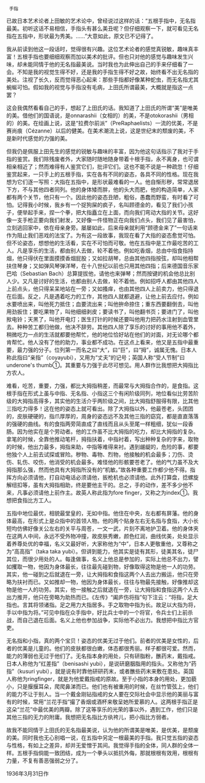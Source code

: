     手指 

   已故日本艺术论者上田敏的艺术论中，曾经说过这样的话：“五根手指中，无名指最美。初听这话不易相信，手指头有甚么美丑呢？但仔细观察一下，就可看见无名指在五指中，形状最为秀美。……”大意如此，原文已不记得了。 

   我从前读到他这一段话时，觉得很有兴趣。这位艺术论者的感觉真锐敏，趣味真丰富！五根手指也要细细观察而加以美术的批评。但也只对他的感觉与趣味发生兴味，却未能同情于他的无名指最美说。当时我也为此伸出自己的手来仔细看了一会。不知是我的视觉生得不好，还是我的手指生得不好之故，始终看不出无名指的美处。注视了长久，反而觉得恶心起来：那些手指都好像某种蛇虫，而无名指尤其蜿蜒可怕。假如我的视觉与手指没有毛病，上田氏所谓最美，大概就是指这一点罢？ 

   这会我偶然看看自己的手，想起了上田氏的话。我知道了上田氏的所谓“美”是唯美的美。借他们的国语说，是onnarashii（女相的）的美，不是otokorashii（男相的）的美。在绘画上说，这是“拉费尔前派”（PreRaphaelists）一流的优美，不是赛尚痕（Cézanne）以后的健美。在美术潮流上说，这是世纪末的颓废的美，不是新时代感觉的力强的美。 

   但我仍是佩服上田先生的感觉的锐敏与趣味的丰富，因为他这句话指示了我对于手指的鉴赏。我们除残废者外，大家随时随地随身带着十根手指，永不离身，也可谓相亲相近了；然而难得有人鉴赏它们，批评它们。这也不能不说是一种疏忽！仔细鉴赏起来，一只手上的五根手指，实在各有不同的姿态，各具不同的性格。现在我想为它们逐一写照：大指在五指中，是形状最难看的一人。他自惭形秽，常常退居下方，不与其他四者同列。他的身体矮而胖，他的头大而肥，他的构造简单，人家都有两个关节，他只有一个。因此他的姿态丑陋，粗俗，愚蠢而野蛮，有时看了可怕。记得我小时候，我乡有一个捉狗屎的疯子，名叫顾德金的，看见了我们小孩子，便举起手来，捏一个拳，把大指矗立在上面，而向我们弯动大指的关节。这好像一支手枪正要向我们射发，又好像一件怪物正在向我们点头，我们见了最害怕，立刻逃回家中，依在母亲身旁。屡屡如此，后来母亲就利用“顾德金来了”一句话来作为阻止我们恶戏的法宝了。为有这一段故事，我现在看了大指的姿态愈觉可怕。但不论姿态，想想他的生活看，实在不可怕而可敬。他在五指中是工作最吃苦的工人。凡是享乐的生活，都由别人去做，轮不着他。例如吃香烟，总由中指食指持烟，他只得伏在里面摸摸香烟屁股；又如拉胡琴，总由其他四指按弦，却叫他相帮扶住琴身；又如弹风琴弹洋琴，在十八世纪以前也只用其他四指；后来德国音乐家巴哈（Sebastian Bach）总算提拔他，请他也来弹琴；然而按键的机会他总比别人少。又凡是讨好的生活，也都由别人去做，轮不着他。例如招呼人都由其他四人上前点头，他只得呆呆地站在一旁；又如搔痒，也由其他四人上前卖力，他只得退在后面。反之，凡是遇着吃力的工作，其他四人就都退避，让他上前去应付。例如水要喷出来，叫他死力抵住；血要流出来；叫他拚命捺住；重东西要翻倒去，叫他用劲扳住；要吃果物了，叫他细细剥皮；要读书了，叫他翻书页；要进门了，叫他揿电铃；天黑了，叫他开电灯；医生打针的时候还要叫他用力把药水注射到血管里去。种种苦工都归他做，他决不辞劳。其他四人除了享乐的讨好的事用他不着外，稍微吃力一点的生活就都要他帮忙，他的地位恰好站在他们的对面，对无论哪个都肯帮忙。他人没有了他的助力，事业都不成功。在这点上看来，他又是五指中最重要，最力强的分子。位列第一而名之曰“大”，曰“巨”，曰“拇”，诚属无愧。日本人称此指曰“亲指”（coyayubi），又用为“丈夫”的记号；英国人称“受人节制”曰underone's thumb①。其重要与力强于此尽可想见。用人群作比我想把大拇指比方农人。 

   难看，吃苦，重要，力强，都比大拇指稍差，而最常与大拇指合作的，是食指。这根手指在形式上虽与中指、无名指、小指这三个有闲阶级同列，地位看似比劳苦阶级的大拇指高得多，其实他的生活介乎两阶级之间，比大拇指舒服得有限，比其他三指吃力得多！这在他的姿态上就可看出。除了大拇指以外，他最苍老，头团团的，皮肤硬硬的，指爪厚厚的，周身的姿态远不及其他三指的窈窕，都是直直落落的强硬的曲线。有的食指两旁简直成了直线而且从头至尾一样粗细，犹似一段香肠。因为他实在是个劳动者。他的工作虽不比大拇指的吃力，却比大拇指的复杂。拿笔的时候，全靠他推动笔杆，拇指扶着，中指衬着，写出种种复杂的字来，取物的时候，他出力最多，拇指来助，中指等难得来衬。遇到龌龊的，危险的事，都要他独个人上前去试探或冒险。秽物、毒物、烈物，他接触的机会最多；刀伤、烫伤、轧伤、咬伤，他消受的机会最多。难怪他的形骸要苍老了。他的气力虽不及大拇指那么强，然而他具有大拇指所没有的“机敏。”故各种重要工作都少他不得。指挥方向必须请他，打自动电话必须请他，扳枪机也必须请他。此外打算盘，捻螺旋解纽扣等，虽有大拇指相助，终是要他主干的。总之，手的动作，差不多少他不来，凡事必须请他上前作主。故英人称此指为fore finger，又称之为index①。我想把食指比方工人。 

   五指中地位最优，相貌最堂皇的，无如中指。他住在中央，左右都有屏藩。他的身体最高，在形式上是众指中的首领人物。他的两个贴身左右无名指与食指，大小长短均仿佛好像关公左右的关平与周苍，一文一武，片刻不离地护卫着。他的身体夹在这两人中间，永远不受外物冲撞，故皮肤秀嫩，颜色红润，曲线优美，处处显示着养尊处优的幸福，名义又最好听，大家称他为“中”，日本人更敬重他，又尊称之为“高高指”（taka taka yubi）。但讲到能力，他其实是徒有其形，徒美其名，徒尸其位，而很少用处的人。每逢做事，名义上他总是参加的，实际上他总不出力，譬如攫取一物，他因为身体最长，往往最先碰到物，好像取得这物是他一人的功劳。其实，他一碰到之后就退在一旁，让大拇指和食指这两个人去出力搬运，他只在旁略为扶衬而已。又如推却一物，他因为身体最长，往往与物最先接触，好像推却这物是他一人的功劳。其实，他一接触之后就退在一旁，让大拇指和食指这两个人去出力推开，他只在旁略为助热而已。《左传》“阖庐伤将指”句下注云：“将指，足大指也。言其将领诸指。足之用力大指居多。手之取物中指为长。故足以大指为将，手以中指为将。”可见中指在众手指中，好比兵士中的一个将官，令兵士们上前杀战，而自己退在后面。名义上他也参加战争，实际他不必出力。我想把中指比方官吏。 

   无名指和小指，真的两个宝贝！姿态的优美无过于他们。前者的优美是女性的，后者的优美是儿童的。他们的皮肤都很白嫩，体态都很秀丽。样子都很可爱。然而，能力的薄弱也无过于他们了。无名指本身的用处，只有研脂粉，醮药末，戴指戒。日本人称他为“红差指”（benisashi yubi），是说研磨胭脂用的指头。又称他为“药指”（kusuri yubi），就是说有时靠他研研药末，或者醮些药末来敷在患处。英国人称他为ringfinger，就是为他爱戴指戒的原故。至于小指的本身的用处，更加藐小，只是揠揠耳朵，爬爬鼻涕而已。他们也有被重用的时候，在丝竹管弦上，他们的能力不让于别人。当一个戴金刚钻指戒的女人要在交际社会中显示他的美丽与富有的时候，常用“兰花手指”撮了香烟或酒杯来敬呈她所爱慕的人。这两根手指正是这朵“兰花”中最优美的两瓣。除了这等享乐的光荣的事以外，遇到工作，他们只是其他三指的无力的附庸。我想把无名指比方纨袴儿，把小指比方弱者。 

   故我不能同情于上田氏的无名指最美说，认为他的所谓美是唯美，是优美，是颓废的美。同时我也无心别唱一说，在五指中另定一根最美的手指。我只觉五指的姿态与性格，有如上之差异，却并无爱憎于其间。我觉得手指的全体，同人群的全体一样。五根手指倘能一致团结，成为一个拳头以抵抗外侮，那就根根有效用，根根有力量，不复有善恶强弱之分了。 

   1936年3月31日作 

